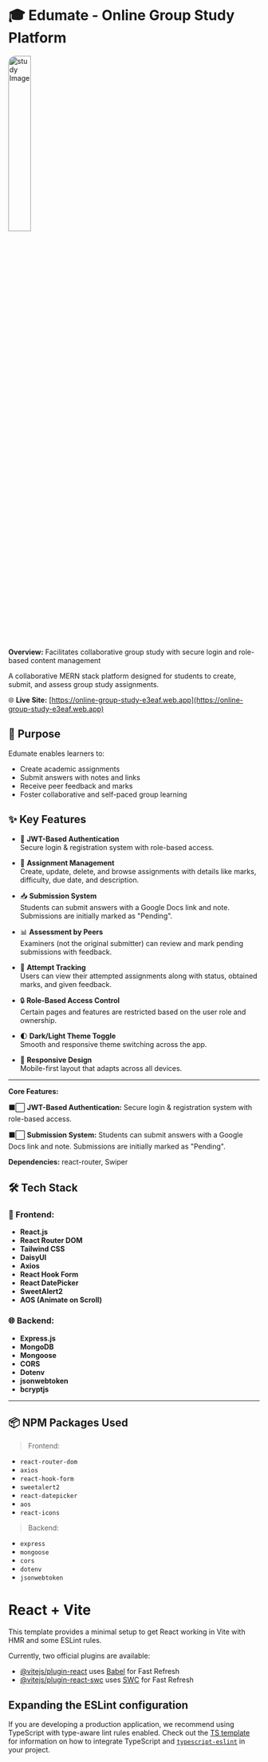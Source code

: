 # 🎓 Edumate - Online Group Study Platform

<img src="https://i.ibb.co.com/rD5KYPj/visitor.png" alt="study Image" style="width: 30%; border-radius: 15px; filter: brightness(0.8);" />

 **Overview:** Facilitates collaborative group study with secure login and role-based content management

A collaborative MERN stack platform designed for students to create, submit, and assess group study assignments.

🌐 **Live Site:** [https://online-group-study-e3eaf.web.app](https://online-group-study-e3eaf.web.app)


## 📌 Purpose

Edumate enables learners to:
- Create academic assignments
- Submit answers with notes and links
- Receive peer feedback and marks
- Foster collaborative and self-paced group learning


## ✨ Key Features

- 🔐 **JWT-Based Authentication**  
  Secure login & registration system with role-based access.

- 📄 **Assignment Management**  
  Create, update, delete, and browse assignments with details like marks, difficulty, due date, and description.

- 📥 **Submission System**  
  Students can submit answers with a Google Docs link and note. Submissions are initially marked as "Pending".

- 📊 **Assessment by Peers**  
  Examiners (not the original submitter) can review and mark pending submissions with feedback.

- 📃 **Attempt Tracking**  
  Users can view their attempted assignments along with status, obtained marks, and given feedback.

- 🔒 **Role-Based Access Control**  
  Certain pages and features are restricted based on the user role and ownership.

- 🌓 **Dark/Light Theme Toggle**  
  Smooth and responsive theme switching across the app.

- 📱 **Responsive Design**  
  Mobile-first layout that adapts across all devices.

---

 **Core Features:**

  ⬛⬜  **JWT-Based Authentication:** Secure login & registration system with role-based access.
  
  ⬛⬜  **Submission System:** Students can submit answers with a Google Docs link and note. Submissions are initially marked as "Pending".

**Dependencies:** react-router, Swiper


## 🛠️ Tech Stack

### 🚀 Frontend:
- **React.js**
- **React Router DOM**
- **Tailwind CSS**
- **DaisyUI**
- **Axios**
- **React Hook Form**
- **React DatePicker**
- **SweetAlert2**
- **AOS (Animate on Scroll)**

### 🌐 Backend:
- **Express.js**
- **MongoDB**
- **Mongoose**
- **CORS**
- **Dotenv**
- **jsonwebtoken**
- **bcryptjs**

---

## 📦 NPM Packages Used

> Frontend:
- `react-router-dom`  
- `axios`  
- `react-hook-form`  
- `sweetalert2`  
- `react-datepicker`  
- `aos`  
- `react-icons`

> Backend:
- `express`  
- `mongoose`  
- `cors`  
- `dotenv`  
- `jsonwebtoken`  



# React + Vite

This template provides a minimal setup to get React working in Vite with HMR and some ESLint rules.

Currently, two official plugins are available:

- [@vitejs/plugin-react](https://github.com/vitejs/vite-plugin-react/blob/main/packages/plugin-react) uses [Babel](https://babeljs.io/) for Fast Refresh
- [@vitejs/plugin-react-swc](https://github.com/vitejs/vite-plugin-react/blob/main/packages/plugin-react-swc) uses [SWC](https://swc.rs/) for Fast Refresh

## Expanding the ESLint configuration

If you are developing a production application, we recommend using TypeScript with type-aware lint rules enabled. Check out the [TS template](https://github.com/vitejs/vite/tree/main/packages/create-vite/template-react-ts) for information on how to integrate TypeScript and [`typescript-eslint`](https://typescript-eslint.io) in your project.
